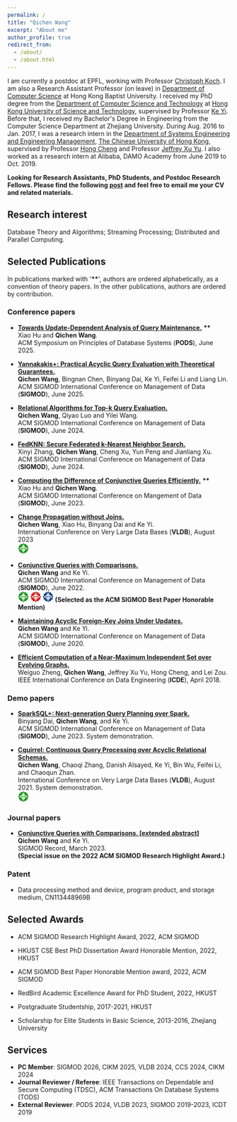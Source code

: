 ```yaml
---
permalink: /
title: "Qichen Wang"
excerpt: "About me"
author_profile: true
redirect_from: 
  - /about/
  - /about.html
---
```


I am currently a postdoc at EPFL, working with Professor [Christoph Koch](https://people.epfl.ch/christoph.koch).  I am also a Research Assistant Professor (on leave) in [Department of Computer Science](https://www.comp.hkbu.edu.hk/v1/) at Hong Kong Baptist University.  I received my PhD degree from the [Department of Computer Science and Technology](https://cse.hkust.edu.hk/) at [Hong Kong University of Science and Technology](https://hkust.edu.hk/home), supervised by Professor [Ke Yi](https://www.cse.ust.hk/~yike/).   Before that, I received my Bachelor's Degree in Engineering from the Computer Science Department at Zhejiang University.  During Aug. 2016 to Jan. 2017, I was a research intern in the [Department of Systems Engineering and Engineering Management](https://www.se.cuhk.edu.hk/), [The Chinese University of Hong Kong](https://www.cuhk.edu.hk/chinese/index.html), supervised by Professor [Hong Cheng](https://www1.se.cuhk.edu.hk/~hcheng/) and Professor [Jeffrey Xu Yu](https://www.se.cuhk.edu.hk/people/academic-staff/prof-yu-xu-jeffrey/).   I also worked as a research intern at Alibaba, DAMO Academy from June 2019 to Oct. 2019.

 **Looking for Research Assistants, PhD Students, and Postdoc Research Fellows.  Please find the following [post](/posts/2025/05/hiring-1) and feel free to email me your CV and related materials.** 

## Research interest

Database Theory and Algorithms; Streaming Processing; Distributed and Parallel Computing.

## Selected Publications

In publications marked with '**\*\***', authors are ordered alphabetically, as a convention of theory papers.  In the other publications, authors are ordered by contribution.

### Conference papers
+ [**Towards Update-Dependent Analysis of Query Maintenance.**](/publication/PODS2025) **\*\*** <br> Xiao Hu and **Qichen Wang**. <br> ACM Symposium on Principles of Database Systems (**PODS**), June 2025.

+ [**Yannakakis+: Practical Acyclic Query Evaluation with Theoretical Guarantees.**](/publication/SIGMOD2025) <br> **Qichen Wang**, Bingnan Chen, Binyang Dai, Ke Yi, Feifei Li and Liang Lin. <br> ACM SIGMOD International Conference on Management of Data (**SIGMOD**), June 2025. 

+ [**Relational Algorithms for Top-k Query Evaluation.**](/publication/SIGMOD2024P2) <br> **Qichen Wang**, Qiyao Luo and Yilei Wang. <br> ACM SIGMOD International Conference on Management of Data (**SIGMOD**), June 2024. 

+ [**FedKNN: Secure Federated k-Nearest Neighbor Search.**](/publication/SIGMOD2024P1) <br> Xinyi Zhang, **Qichen Wang**, Cheng Xu, Yun Peng and Jianliang Xu. <br> ACM SIGMOD International Conference on Management of Data (**SIGMOD**), June 2024. 

+ [**Computing the Difference of Conjunctive Queries Efficiently.**](/publication/SIGMOD2023) **\*\*** <br> Xiao Hu and **Qichen Wang**. <br> ACM SIGMOD International Conference on Mangement of Data (**SIGMOD**), June 2023.

+ [**Change Propagation without Joins.**](/publication/VLDB2023) <br> **Qichen Wang**, Xiao Hu, Binyang Dai and Ke Yi. <br> International Conference on Very Large Data Bases (**VLDB**), August 2023 <br> <img src="/images/artifacts_available_dl.jpg" width="5%"/>

+ [**Conjunctive Queries with Comparisons.**](/publication/SIGMOD2022) <br>  **Qichen Wang** and Ke Yi. <br> ACM SIGMOD International Conference on Management of Data (**SIGMOD**), June 2022. <br>  <img src="/images/artifacts_available_dl.jpg" width="5%"/>  <img src="/images/artifacts_evaluated_reusable_dl.jpg" width="5%"/>  <img src="/images/results_reproduced_dl.jpg" width="5%"/> **(Selected as the ACM SIGMOD Best Paper Honorable Mention)**

+ [**Maintaining Acyclic Foreign-Key Joins Under Updates.**](/publication/SIGMOD2020) <br> **Qichen Wang** and Ke Yi. <br>  ACM SIGMOD International Conference on Management of Data (**SIGMOD**), June 2020.

+ [**Efficient Computation of a Near-Maximum Independent Set over Evolving Graphs.**](/publication/ICDE18) <br> Weiguo Zheng, **Qichen Wang**, Jeffrey Xu Yu, Hong Cheng, and Lei Zou. <br> IEEE International Conference on Data Engineering (**ICDE**), April 2018.

### Demo papers

+ [**SparkSQL+: Next-generation Query Planning over Spark.**](/publication/SIGMOD23Demo) <br> Binyang Dai, **Qichen Wang**, and Ke Yi. <br> ACM SIGMOD International Conference on Management of Data (**SIGMOD**), June 2023. System demonstration. 
 
+ [**Cquirrel: Continuous Query Processing over Acyclic Relational Schemas.**](/publication/VLDB21) <br> **Qichen Wang**, Chaoqi Zhang, Danish Alsayed, Ke Yi, Bin Wu, Feifei Li, and Chaoqun Zhan. <br> International Conference on Very Large Data Bases (**VLDB**), August 2021. System demonstration. <br> <img src="/images/artifacts_available_dl.jpg" width="5%"/>

### Journal papers

+ [**Conjunctive Queries with Comparisons. [extended abstract]**](/publication/SIGMODRecord2022) <br>  **Qichen Wang** and Ke Yi. <br> SIGMOD Record, March 2023. <br> **(Special issue on the 2022 ACM SIGMOD Research Highlight Award.)**

### Patent

+ Data processing method and device, program product, and storage medium, CN113448969B


## Selected Awards

+ ACM SIGMOD Research Highlight Award, 2022, ACM SIGMOD

+ HKUST CSE Best PhD Dissertation Award Honorable Mention, 2022, HKUST

+ ACM SIGMOD Best Paper Honorable Mention award, 2022, ACM SIGMOD

+ RedBird Academic Excellence Award for PhD Student, 2022, HKUST

+ Postgraduate Studentship, 2017-2021, HKUST

+ Scholarship for Elite Students in Basic Science, 2013-2016, Zhejiang University

## Services

+ **PC Member**: SIGMOD 2026, CIKM 2025, VLDB 2024, CCS 2024, CIKM 2024
+ **Journal Reviewer / Referee**: IEEE Transactions on Dependable and Secure Computing (TDSC), ACM Transactions On Database Systems (TODS) 
+ **External Reviewer**: PODS 2024, VLDB 2023, SIGMOD 2019-2023, ICDT 2019
